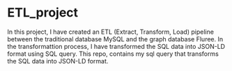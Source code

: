 # ETL_project
In this project, I have created an ETL (Extract, Transform, Load) pipeline between the traditional database MySQL and the graph database Fluree. In the transformattion process, I have transformed the SQL data into JSON-LD format using SQL query. 
This repo, contains my sql query that transforms the SQL data into JSON-LD format.
